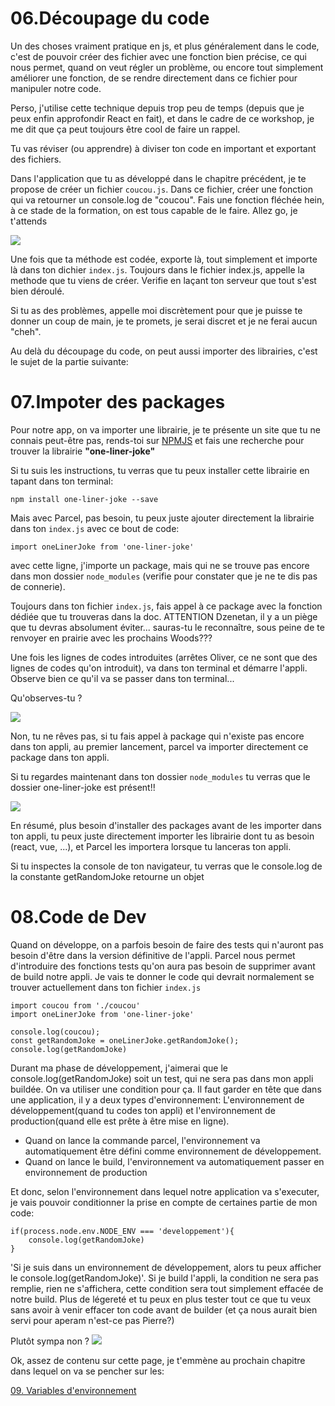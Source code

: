 <h1>06.Découpage du code</h1>

Un des choses vraiment pratique en js, et plus généralement dans le code, c'est de pouvoir créer des fichier avec une fonction bien précise, ce qui nous permet, quand on veut régler un problème, ou encore tout simplement améliorer une fonction, de se rendre directement dans ce fichier pour manipuler notre code.

Perso, j'utilise cette technique depuis trop peu de temps (depuis que je peux enfin approfondir React en fait), et dans le cadre de ce workshop, je me dit que ça peut toujours être cool de faire un rappel.

Tu vas réviser (ou apprendre) à diviser ton code en important et exportant des fichiers.

Dans l'application que tu as développé dans le chapitre précédent, je te propose de créer un fichier ```coucou.js```. Dans ce fichier, créer une fonction qui va retourner un console.log de "coucou".
Fais une fonction fléchée hein, à ce stade de la formation, on est tous capable de le faire. Allez go, je t'attends

<img src="https://media.giphy.com/media/26n6xBpxNXExDfuKc/giphy.gif" />

Une fois que ta méthode est codée, exporte là, tout simplement et importe là dans ton dichier ```index.js```. Toujours dans le fichier index.js, appelle la methode que tu viens de créer.
Verifie en laçant ton serveur que tout s'est bien déroulé.

Si tu as des problèmes, appelle moi discrètement pour que je puisse te donner un coup de main, je te promets, je serai discret et je ne ferai aucun "cheh".

Au delà du découpage du code, on peut aussi importer des librairies, c'est le sujet de la partie suivante:

<h1 id="package">07.Impoter des packages</h1>

Pour notre app, on va importer une librairie, je te présente un site que tu ne connais peut-être pas, rends-toi sur <a href="https://www.npmjs.com">NPMJS</a> et fais une recherche pour trouver la librairie <strong>"one-liner-joke"</strong>

Si tu suis les instructions, tu verras que tu peux installer cette librairie en tapant dans ton terminal:

```npm install one-liner-joke --save```

Mais avec Parcel, pas besoin, tu peux juste ajouter directement la librairie dans ton ```index.js``` avec ce bout de code:

```
import oneLinerJoke from 'one-liner-joke'
```
avec cette ligne, j'importe un package, mais qui ne se trouve pas encore dans mon dossier ```node_modules``` (verifie pour constater que je ne te dis pas de connerie).

Toujours dans ton fichier ```index.js```, fais appel à ce package avec la fonction dédiée que tu trouveras dans la doc.
ATTENTION Dzenetan, il y a un piège que tu devras absolument éviter... sauras-tu le reconnaître, sous peine de te renvoyer en prairie avec les prochains Woods???

Une fois les lignes de codes introduites (arrêtes Oliver, ce ne sont que des lignes de codes qu'on introduit), va dans ton terminal et démarre l'appli. Observe bien ce qu'il va se passer dans ton terminal...

Qu'observes-tu ?

<img src="https://raw.githubusercontent.com/GuyVil1/initiation-Parcel/master/onelinerjoke.png?token=ALENBOYLGRTCE3K3NZBEG5K5DOY2W" />

Non, tu ne rêves pas, si tu fais appel à package qui n'existe pas encore dans ton appli, au premier lancement, parcel va importer directement ce package dans ton appli.

Si tu regardes maintenant dans ton dossier ```node_modules``` tu verras que le dossier one-liner-joke est présent!!

<img src="https://media.giphy.com/media/3o6wrt2oHzXKtGDBaU/giphy.gif" />

En résumé, plus besoin d'installer des packages avant de les importer dans ton appli, tu peux juste directement importer les librairie dont tu as besoin (react, vue, ...), et Parcel les importera lorsque tu lanceras ton appli.

Si tu inspectes la console de ton navigateur, tu verras que le console.log de la constante getRandomJoke retourne un objet

<h1 id="code">08.Code de Dev</h1> 

Quand on développe, on a parfois besoin de faire des tests qui n'auront pas besoin d'être dans la version définitive de l'appli. Parcel nous permet d'introduire des fonctions tests qu'on aura pas besoin de supprimer avant de build notre appli.
Je vais te donner le code qui devrait normalement se trouver actuellement dans ton fichier ```index.js```

```
import coucou from './coucou'
import oneLinerJoke from 'one-liner-joke'

console.log(coucou);
const getRandomJoke = oneLinerJoke.getRandomJoke();
console.log(getRandomJoke)
```

Durant ma phase de développement, j'aimerai que le console.log(getRandomJoke) soit un test, qui ne sera pas dans mon appli buildée.
On va utiliser une condition pour ça.
Il faut garder en tête que dans une application, il y a deux types d'environnement:
L'environnement de développement(quand tu codes ton appli) et l'environnement de production(quand elle est prête à être mise en ligne).
<ul>
  <li>Quand on lance la commande parcel, l'environnement va automatiquement être défini comme environnement de développement.</li>
  <li>Quand on lance le build, l'environnement va automatiquement passer en environnement de production</li>
</ul>

Et donc, selon l'environnement dans lequel notre application va s'executer, je vais pouvoir conditionner la prise en compte de certaines partie de mon code:

```
if(process.node.env.NODE_ENV === 'developpement'){
    console.log(getRandomJoke)
}
```

'Si je suis dans un environnement de développement, alors tu peux afficher le console.log(getRandomJoke)'.
Si je build l'appli, la condition ne sera pas remplie, rien ne s'affichera, cette condition sera tout simplement effacée de notre build. Plus de légereté et tu peux en plus tester tout ce que tu veux sans avoir à venir effacer ton code avant de builder (et ça nous aurait bien servi pour aperam n'est-ce pas Pierre?)

Plutôt sympa non ?
<img src="https://media.giphy.com/media/riGGdjoQNNAwE/giphy.gif" />


Ok, assez de contenu sur cette page, je t'emmène au prochain chapitre dans lequel on va se pencher sur les:

<a href="https://github.com/GuyVil1/initiation-Parcel/blob/master/09.variable-d-environnement.md">09. Variables d'environnement</a>
